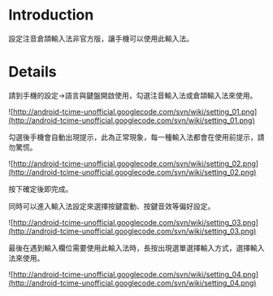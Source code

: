 # Introduction #

設定注音倉頡輸入法非官方版，讓手機可以使用此輸入法。

# Details #

請到手機的設定→語言與鍵盤開啟使用，勾選注音輸入法或倉頡輸入法來使用。

![http://android-tcime-unofficial.googlecode.com/svn/wiki/setting_01.png](http://android-tcime-unofficial.googlecode.com/svn/wiki/setting_01.png)

勾選後手機會自動出現提示，此為正常現象，每一種輸入法都會在使用前提示，請勿驚慌。

![http://android-tcime-unofficial.googlecode.com/svn/wiki/setting_02.png](http://android-tcime-unofficial.googlecode.com/svn/wiki/setting_02.png)

按下確定後即完成。

同時可以進入輸入法設定來選擇按鍵震動、按鍵音效等偏好設定。

![http://android-tcime-unofficial.googlecode.com/svn/wiki/setting_03.png](http://android-tcime-unofficial.googlecode.com/svn/wiki/setting_03.png)

最後在遇到輸入欄位需要使用此輸入法時，長按出現選單選擇輸入方式，選擇輸入法來使用。

![http://android-tcime-unofficial.googlecode.com/svn/wiki/setting_04.png](http://android-tcime-unofficial.googlecode.com/svn/wiki/setting_04.png)
